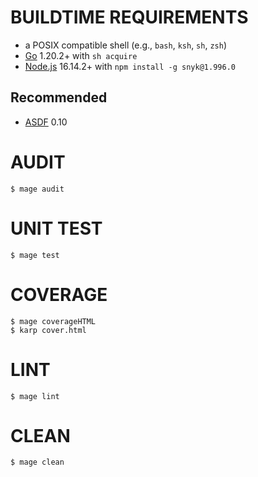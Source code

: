 # BUILDTIME REQUIREMENTS

* a POSIX compatible shell (e.g., `bash`, `ksh`, `sh`, `zsh`)
* [Go](https://golang.org/) 1.20.2+ with `sh acquire`
* [Node.js](https://nodejs.org/en) 16.14.2+ with `npm install -g snyk@1.996.0`

## Recommended

* [ASDF](https://asdf-vm.com/) 0.10

# AUDIT

```console
$ mage audit
```

# UNIT TEST

```console
$ mage test
```

# COVERAGE

```console
$ mage coverageHTML
$ karp cover.html
```

# LINT

```console
$ mage lint
```

# CLEAN

```console
$ mage clean
```
